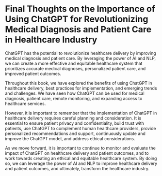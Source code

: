 Final Thoughts on the Importance of Using ChatGPT for Revolutionizing Medical Diagnosis and Patient Care in Healthcare Industry
===========================================================================================================================================

ChatGPT has the potential to revolutionize healthcare delivery by improving medical diagnosis and patient care. By leveraging the power of AI and NLP, we can create a more effective and equitable healthcare system that prioritizes accurate medical diagnoses, personalized patient care, and improved patient outcomes.

Throughout this book, we have explored the benefits of using ChatGPT in healthcare delivery, best practices for implementation, and emerging trends and challenges. We have seen how ChatGPT can be used for medical diagnosis, patient care, remote monitoring, and expanding access to healthcare services.

However, it is important to remember that the implementation of ChatGPT in healthcare delivery requires careful planning and consideration. It is essential to ensure patient privacy and confidentiality, build trust with patients, use ChatGPT to complement human healthcare providers, provide personalized recommendations and support, continuously update and improve the ChatGPT model, and address ethical considerations.

As we move forward, it is important to continue to monitor and evaluate the impact of ChatGPT on healthcare delivery and patient outcomes, and to work towards creating an ethical and equitable healthcare system. By doing so, we can leverage the power of AI and NLP to improve healthcare delivery and patient outcomes, and ultimately, transform the healthcare industry.
